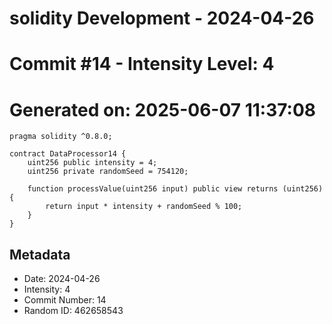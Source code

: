 ﻿# solidity Development - 2024-04-26
# Commit #14 - Intensity Level: 4
# Generated on: 2025-06-07 11:37:08
```solidity
pragma solidity ^0.8.0;

contract DataProcessor14 {
    uint256 public intensity = 4;
    uint256 private randomSeed = 754120;

    function processValue(uint256 input) public view returns (uint256) {
        return input * intensity + randomSeed % 100;
    }
}
```
## Metadata
- Date: 2024-04-26
- Intensity: 4
- Commit Number: 14
- Random ID: 462658543
